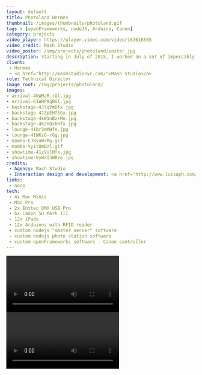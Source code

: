 ```yaml
---
layout: default
title: Photoland Hermès
thumbnail: /images/thumbnails/photoland.gif
tags : [openFrameworks, nodeJS, Arduino, Canon]
category: projects
video_player: https://player.vimeo.com/video/163616555
video_credit: Mash Studio
video_poster: /img/projects/photoland/poster.jpg
description: Starting in July of 2015, I worked on a set of impeccably styled photo booth activations for a large event in Miami on November 4 for the designer brand Hermès. There were 6 different types of photo experiences in all, plus a RFID token check-in system.
client: 
 - Hermès
 - <a href="http://mashstudionyc.com/">Mash Studio</a>
role: Technical Director
image_root: /img/projects/photoland/
images:
- arrival-4kWMzR-rGl.jpg
- arrival-E1WHP8gBGl.jpg
- backstage-4JlqVmBfx.jpg
- backstage-4JZpEHfSGx.jpg
- backstage-4kW1nBzrMe.jpg
- backstage-4kZnQxbHfx.jpg
- lounge-41br3mMHfe.jpg
- lounge-41WKsG-rGg.jpg
- mambo-EJByaWrMg.gif
- mambo-Vy1tQmBzl.gif
- showtime-41zVilHfx.jpg
- showtime-VyWxI3WBze.jpg
credits:
 - Agency: Mash Studio
 - Interaction design and development: <a href="http://www.luisaph.com/">Luisa Pereira</a>
links:
 - none
tech:
 - 4x Mac Minis
 - Mac Pro
 - 2x Enttec DMX USB Pro
 - 6x Canon 5D Mark III
 - 12x iPads
 - 12x Arduinos with RFID reader
 - custom nodejs "master server" software
 - custom nodejs photo station software
 - custom openFrameworks software - Canon controller
---
```


<video autoplay loop src="/img/projects/photoland/winner-EyFUYgBMg.mp4"></video>
<video autoplay loop src="/img/projects/photoland/winner-VyRPAgHzl.mp4"></video>
